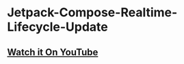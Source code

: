 # Jetpack-Compose-Realtime-Lifecycle-Update

## [Watch it On YouTube](https://youtu.be/q-MIvmiAOhw)
